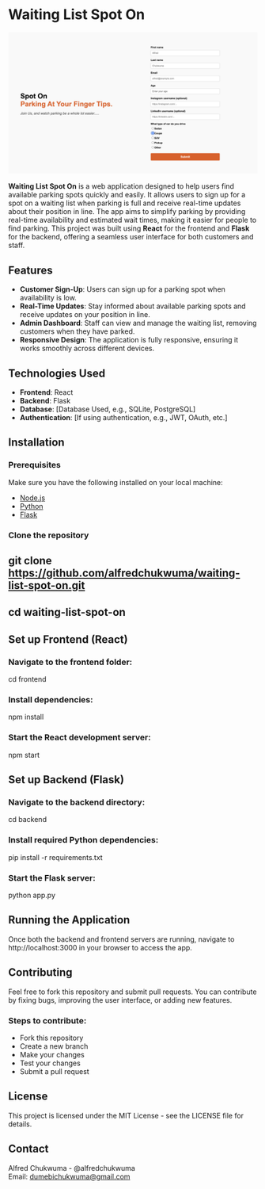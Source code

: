 
# Waiting List Spot On

![Waiting List Spot On](Waiting_list.png)





**Waiting List Spot On** is a web application designed to help users find available parking spots quickly and easily. It allows users to sign up for a spot on a waiting list when parking is full and receive real-time updates about their position in line. The app aims to simplify parking by providing real-time availability and estimated wait times, making it easier for people to find parking. This project was built using **React** for the frontend and **Flask** for the backend, offering a seamless user interface for both customers and staff.

## Features

- **Customer Sign-Up**: Users can sign up for a parking spot when availability is low.
- **Real-Time Updates**: Stay informed about available parking spots and receive updates on your position in line.
- **Admin Dashboard**: Staff can view and manage the waiting list, removing customers when they have parked.
- **Responsive Design**: The application is fully responsive, ensuring it works smoothly across different devices.
## Technologies Used

- **Frontend**: React
- **Backend**: Flask
- **Database**: [Database Used, e.g., SQLite, PostgreSQL]
- **Authentication**: [If using authentication, e.g., JWT, OAuth, etc.]

## Installation

### Prerequisites

Make sure you have the following installed on your local machine:

- [Node.js](https://nodejs.org/en/)
- [Python](https://www.python.org/downloads/)
- [Flask](https://flask.palletsprojects.com/en/2.0.x/)

### Clone the repository


## git clone https://github.com/alfredchukwuma/waiting-list-spot-on.git
## cd waiting-list-spot-on

## Set up Frontend (React)
### Navigate to the frontend folder:
cd frontend

### Install dependencies:
npm install

### Start the React development server:
npm start

## Set up Backend (Flask)
### Navigate to the backend directory:
cd backend

### Install required Python dependencies:
pip install -r requirements.txt

### Start the Flask server:
python app.py

## Running the Application
Once both the backend and frontend servers are running, navigate to http://localhost:3000 in your browser to access the app.

## Contributing
Feel free to fork this repository and submit pull requests. You can contribute by fixing bugs, improving the user interface, or adding new features.

### Steps to contribute:
- Fork this repository
- Create a new branch
- Make your changes
- Test your changes
- Submit a pull request

## License
This project is licensed under the MIT License - see the LICENSE file for details.

## Contact
Alfred Chukwuma - @alfredchukwuma  
Email: dumebichukwuma@gmail.com





